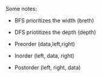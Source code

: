 Some notes:

- BFS prioritizes the width (breth)
- DFS priotitizes the depth (depth)

- Preorder (data,left,right)
- Inorder (left, data, right)
- Postorder (left, right, data)
